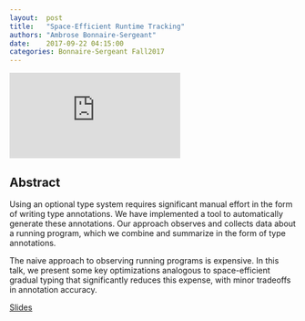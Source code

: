 ```yaml
--- 
layout:  post 
title:   "Space-Efficient Runtime Tracking"
authors: "Ambrose Bonnaire-Sergeant"
date:    2017-09-22 04:15:00
categories: Bonnaire-Sergeant Fall2017
--- 
```


<iframe src="https://www.youtube.com/embed/g5GMQPI8wmw" frameborder="0" allowfullscreen></iframe>

## Abstract

Using an optional type system requires significant manual
effort in the form of writing type annotations. We have implemented
a tool to automatically generate these annotations. Our approach observes
and collects data about a running program, which we combine and
summarize in the form of type annotations.

The naive approach to observing running programs is expensive.
In this talk, we present some key optimizations analogous to space-efficient
gradual typing that significantly reduces this expense, with minor tradeoffs
in annotation accuracy.

[Slides](http://wonks.github.io/slides/bonnaire-sergeant-sept-22nd-2017.pdf)
